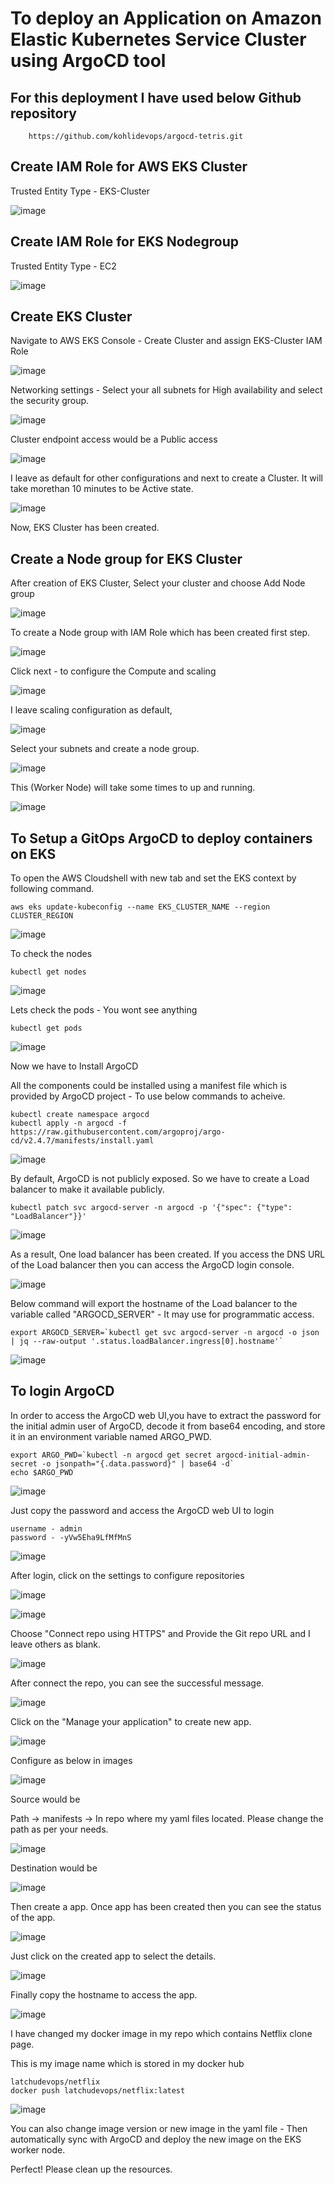 # To deploy an Application on Amazon Elastic Kubernetes Service Cluster using ArgoCD tool

## For this deployment I have used below Github repository

        https://github.com/kohlidevops/argocd-tetris.git
        
## Create IAM Role for AWS EKS Cluster

Trusted Entity Type - EKS-Cluster

![image](https://github.com/kohlidevops/argocd-with-aws-eks/assets/100069489/3cbf3bfa-b80c-4e98-8712-57a60b1bf46f)

## Create IAM Role for EKS Nodegroup

Trusted Entity Type - EC2

![image](https://github.com/kohlidevops/argocd-with-aws-eks/assets/100069489/dbe5c164-81fa-4407-8545-0fa42b066054)

## Create EKS Cluster

Navigate to AWS EKS Console - Create Cluster and assign EKS-Cluster IAM Role

![image](https://github.com/kohlidevops/argocd-with-aws-eks/assets/100069489/610aa971-2e46-4d65-826e-263f522baf69)

Networking settings - Select your all subnets for High availability and select the security group.

![image](https://github.com/kohlidevops/argocd-with-aws-eks/assets/100069489/c7b0003d-03a6-4abe-855a-5b3380749aae)

Cluster endpoint access would be a Public access

![image](https://github.com/kohlidevops/argocd-with-aws-eks/assets/100069489/1b4dee57-33dc-4d1a-808c-428c8e1d5d5d)

I leave as default for other configurations and next to create a Cluster. It will take morethan 10 minutes to be Active state.

![image](https://github.com/kohlidevops/argocd-with-aws-eks/assets/100069489/7f1565c4-c00d-4e5a-af01-1e49f0f1b0ef)

Now, EKS Cluster has been created.

## Create a Node group for EKS Cluster

After creation of EKS Cluster, Select your cluster and choose Add Node group

![image](https://github.com/kohlidevops/argocd-with-aws-eks/assets/100069489/ef24d51b-b319-4463-a488-e2fca669b179)

To create a Node group with IAM Role which has been created first step.

![image](https://github.com/kohlidevops/argocd-with-aws-eks/assets/100069489/df38f071-f448-4591-ba70-643d20d9765d)

Click next - to configure the Compute and scaling

![image](https://github.com/kohlidevops/argocd-with-aws-eks/assets/100069489/4b0867ef-d524-4f66-bdee-c2df7ddd2ad1)

I leave scaling configuration as default,

![image](https://github.com/kohlidevops/argocd-with-aws-eks/assets/100069489/6cb83ddc-53b1-428b-8814-bf5e05e9ac27)

Select your subnets and create a node group.

![image](https://github.com/kohlidevops/argocd-with-aws-eks/assets/100069489/0926e20b-2d70-492f-a954-624351df6176)

This (Worker Node) will take some times to up and running.

![image](https://github.com/kohlidevops/argocd-with-aws-eks/assets/100069489/6ff1b81e-aaea-4192-875e-bd5494caaf09)

## To Setup a GitOps ArgoCD to deploy containers on EKS

To open the AWS Cloudshell with new tab and set the EKS context by following command.

    aws eks update-kubeconfig --name EKS_CLUSTER_NAME --region CLUSTER_REGION

![image](https://github.com/kohlidevops/argocd-with-aws-eks/assets/100069489/37e439fc-38b6-43e9-9b98-db32b27190d3)

To check the nodes

    kubectl get nodes

![image](https://github.com/kohlidevops/argocd-with-aws-eks/assets/100069489/5c9f5b98-38b8-47c9-9452-4ca8f99ee721)

Lets check the pods - You wont see anything

    kubectl get pods

![image](https://github.com/kohlidevops/argocd-with-aws-eks/assets/100069489/ebb678ea-46a5-4631-8970-893bb1bdba8a)

Now we have to Install ArgoCD

All the components could be installed using a manifest file which is provided by ArgoCD project - To use below commands to acheive.

    kubectl create namespace argocd
    kubectl apply -n argocd -f https://raw.githubusercontent.com/argoproj/argo-cd/v2.4.7/manifests/install.yaml

![image](https://github.com/kohlidevops/argocd-with-aws-eks/assets/100069489/717858a4-1120-4b97-b327-78ff5e2a2c81)

By default, ArgoCD is not publicly exposed. So we have to create a Load balancer to make it available publicly.

    kubectl patch svc argocd-server -n argocd -p '{"spec": {"type": "LoadBalancer"}}'

![image](https://github.com/kohlidevops/argocd-with-aws-eks/assets/100069489/2f22735f-9f39-42c7-9a37-23d937650025)

As a result, One load balancer has been created. If you access the DNS URL of the Load balancer then you can access the ArgoCD login console.

![image](https://github.com/kohlidevops/argocd-with-aws-eks/assets/100069489/a6edbe05-d54d-42a7-8311-a51e839ca61c)

Below command will export the hostname of the Load balancer to the variable called "ARGOCD_SERVER" - It may use for programmatic access.

    export ARGOCD_SERVER=`kubectl get svc argocd-server -n argocd -o json | jq --raw-output '.status.loadBalancer.ingress[0].hostname'`

![image](https://github.com/kohlidevops/argocd-with-aws-eks/assets/100069489/966e72de-a404-4d0a-8e79-999a36379fb3)

## To login ArgoCD

In order to access the ArgoCD web UI,you have to extract the password for the initial admin user of ArgoCD, decode it from base64 encoding, and store it in an environment variable named ARGO_PWD.

    export ARGO_PWD=`kubectl -n argocd get secret argocd-initial-admin-secret -o jsonpath="{.data.password}" | base64 -d`
    echo $ARGO_PWD

![image](https://github.com/kohlidevops/argocd-with-aws-eks/assets/100069489/3dae25c9-4bd7-4bce-9ed4-62f103a3b4f1)

Just copy the password and access the ArgoCD web UI to login

    username - admin
    password - -yVw5Eha9LfMfMnS

![image](https://github.com/kohlidevops/argocd-with-aws-eks/assets/100069489/9720ae9d-33c4-4ffe-b8ef-abad6070e9b3)

After login, click on the settings to configure repositories

![image](https://github.com/kohlidevops/argocd-with-aws-eks/assets/100069489/74f62dfe-5183-40f1-8557-bfbc193fffd7)

![image](https://github.com/kohlidevops/argocd-with-aws-eks/assets/100069489/0ec5163a-0216-436d-8e54-29baf0ae2663)

Choose "Connect repo using HTTPS" and Provide the Git repo URL and I leave others as blank.

![image](https://github.com/kohlidevops/argocd-with-aws-eks/assets/100069489/9a1392f4-a2ed-46dd-9a8a-48a6893eae00)

After connect the repo, you can see the successful message.

![image](https://github.com/kohlidevops/argocd-with-aws-eks/assets/100069489/ff7d22d4-193d-47c0-812d-41e07b44307f)

Click on the "Manage your application" to create new app.

![image](https://github.com/kohlidevops/argocd-with-aws-eks/assets/100069489/0aa1776b-9f8a-43c3-a30c-2fce4b224e99)

Configure as below in images

![image](https://github.com/kohlidevops/argocd-with-aws-eks/assets/100069489/14e568c8-5de1-4e06-88e6-95eb0c168581)

Source would be 

Path -> manifests -> In repo where my yaml files located. Please change the path as per your needs.

![image](https://github.com/kohlidevops/argocd-with-aws-eks/assets/100069489/42e9f8c2-0ef3-4f62-a149-32a535164866)

Destination would be

![image](https://github.com/kohlidevops/argocd-with-aws-eks/assets/100069489/1bb0fed8-45d4-43a7-9f19-0f11ebe3c2e3)

Then create a app. Once app has been created then you can see the status of the app.

![image](https://github.com/kohlidevops/argocd-with-aws-eks/assets/100069489/dd414424-9bba-4a98-84ea-d57cd7462b94)

Just click on the created app to select the details.

![image](https://github.com/kohlidevops/argocd-with-aws-eks/assets/100069489/9f4b2f84-0fb9-4633-8640-6800a20cb3e2)

Finally copy the hostname to access the app.

![image](https://github.com/kohlidevops/argocd-with-aws-eks/assets/100069489/20205b81-ac0d-41a0-a056-00c3fa62a57c)

I have changed my docker image in my repo which contains Netflix clone page.

This is my image name which is stored in my docker hub

    latchudevops/netflix
    docker push latchudevops/netflix:latest

![image](https://github.com/kohlidevops/argocd-with-aws-eks/assets/100069489/0a0e7a5d-4ea6-44a0-90da-b06c816d29c7)

You can also change image version or new image in the yaml file - Then automatically sync with ArgoCD and deploy the new image on the EKS worker node.

Perfect! Please clean up the resources.
